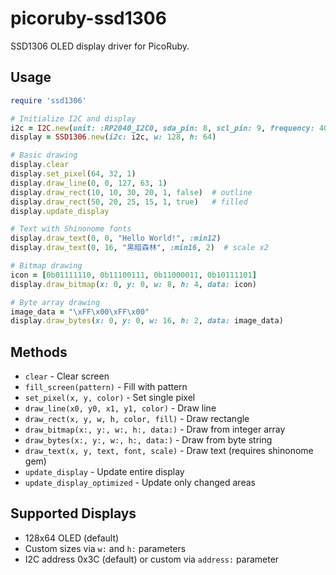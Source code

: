 # picoruby-ssd1306

SSD1306 OLED display driver for PicoRuby.

## Usage

```ruby
require 'ssd1306'

# Initialize I2C and display
i2c = I2C.new(unit: :RP2040_I2C0, sda_pin: 8, scl_pin: 9, frequency: 400_000)
display = SSD1306.new(i2c: i2c, w: 128, h: 64)

# Basic drawing
display.clear
display.set_pixel(64, 32, 1)
display.draw_line(0, 0, 127, 63, 1)
display.draw_rect(10, 10, 30, 20, 1, false)  # outline
display.draw_rect(50, 20, 25, 15, 1, true)   # filled
display.update_display

# Text with Shinonome fonts
display.draw_text(0, 0, "Hello World!", :min12)
display.draw_text(0, 16, "黒暗森林", :min16, 2)  # scale x2

# Bitmap drawing
icon = [0b01111110, 0b11100111, 0b11000011, 0b10111101]
display.draw_bitmap(x: 0, y: 0, w: 8, h: 4, data: icon)

# Byte array drawing
image_data = "\xFF\x00\xFF\x00"
display.draw_bytes(x: 0, y: 0, w: 16, h: 2, data: image_data)
```

## Methods

- `clear` - Clear screen
- `fill_screen(pattern)` - Fill with pattern
- `set_pixel(x, y, color)` - Set single pixel
- `draw_line(x0, y0, x1, y1, color)` - Draw line
- `draw_rect(x, y, w, h, color, fill)` - Draw rectangle
- `draw_bitmap(x:, y:, w:, h:, data:)` - Draw from integer array
- `draw_bytes(x:, y:, w:, h:, data:)` - Draw from byte string
- `draw_text(x, y, text, font, scale)` - Draw text (requires shinonome gem)
- `update_display` - Update entire display
- `update_display_optimized` - Update only changed areas

## Supported Displays

- 128x64 OLED (default)
- Custom sizes via `w:` and `h:` parameters
- I2C address 0x3C (default) or custom via `address:` parameter
